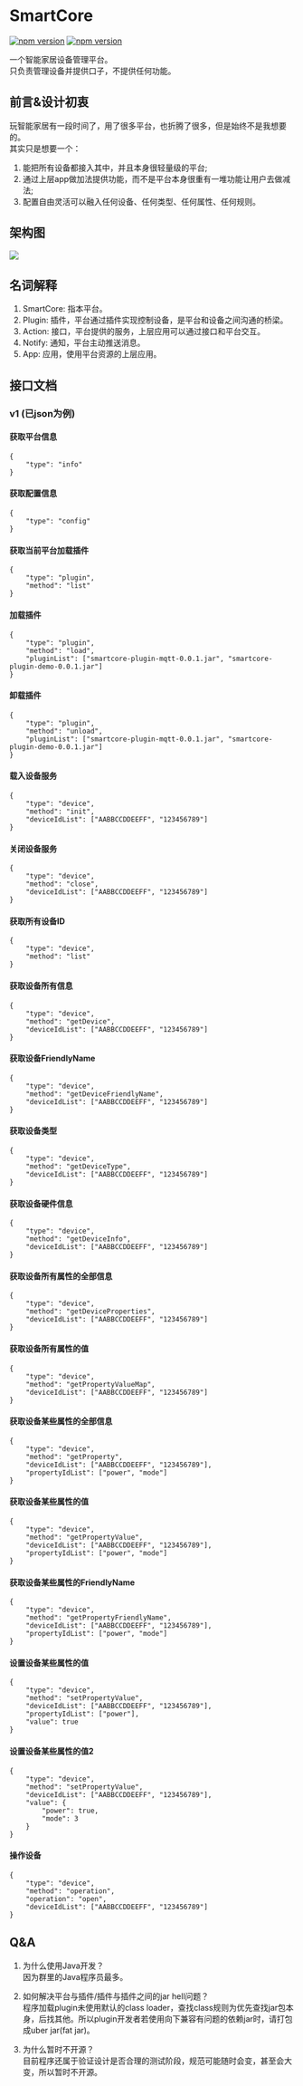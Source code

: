 # SmartCore
[![npm version](https://img.shields.io/badge/releases-0.0.1-blue.svg)](https://github.com/SmartCore-Team/SmartCore/tree/master)
[![npm version](https://img.shields.io/badge/dev-0.0.1-yellow.svg)](https://github.com/SmartCore-Team/SmartCore/tree/dev)
   
一个智能家居设备管理平台。   
只负责管理设备并提供口子，不提供任何功能。

## 前言&设计初衷
玩智能家居有一段时间了，用了很多平台，也折腾了很多，但是始终不是我想要的。   
其实只是想要一个：
1. 能把所有设备都接入其中，并且本身很轻量级的平台;
2. 通过上层app做加法提供功能，而不是平台本身很重有一堆功能让用户去做减法;
3. 配置自由灵活可以融入任何设备、任何类型、任何属性、任何规则。

## 架构图
![](https://raw.githubusercontent.com/SmartCore-Team/SmartCore/master/images/framework.png)

## 名词解释
1. SmartCore: 指本平台。
2. Plugin: 插件，平台通过插件实现控制设备，是平台和设备之间沟通的桥梁。
3. Action: 接口，平台提供的服务，上层应用可以通过接口和平台交互。
4. Notify: 通知，平台主动推送消息。
5. App: 应用，使用平台资源的上层应用。

## 接口文档
### v1 (已json为例)
#### 获取平台信息
```
{
    "type": "info"
}
```
#### 获取配置信息
```
{
    "type": "config"
}
```
#### 获取当前平台加载插件
```
{
    "type": "plugin",
    "method": "list"
}
```
#### 加载插件
```
{
    "type": "plugin",
    "method": "load",
    "pluginList": ["smartcore-plugin-mqtt-0.0.1.jar", "smartcore-plugin-demo-0.0.1.jar"]
}
```
#### 卸载插件
```
{
    "type": "plugin",
    "method": "unload",
    "pluginList": ["smartcore-plugin-mqtt-0.0.1.jar", "smartcore-plugin-demo-0.0.1.jar"]
}
```
#### 载入设备服务
```
{
    "type": "device",
    "method": "init",
    "deviceIdList": ["AABBCCDDEEFF", "123456789"]
}
```
#### 关闭设备服务
```
{
    "type": "device",
    "method": "close",
    "deviceIdList": ["AABBCCDDEEFF", "123456789"]
}
```
#### 获取所有设备ID
```
{
    "type": "device",
    "method": "list"
}
```
#### 获取设备所有信息
```
{
    "type": "device",
    "method": "getDevice",
    "deviceIdList": ["AABBCCDDEEFF", "123456789"]
}
```
#### 获取设备FriendlyName
```
{
    "type": "device",
    "method": "getDeviceFriendlyName",
    "deviceIdList": ["AABBCCDDEEFF", "123456789"]
}
```
#### 获取设备类型
```
{
    "type": "device",
    "method": "getDeviceType",
    "deviceIdList": ["AABBCCDDEEFF", "123456789"]
}
```
#### 获取设备硬件信息
```
{
    "type": "device",
    "method": "getDeviceInfo",
    "deviceIdList": ["AABBCCDDEEFF", "123456789"]
}
```
#### 获取设备所有属性的全部信息
```
{
    "type": "device",
    "method": "getDeviceProperties",
    "deviceIdList": ["AABBCCDDEEFF", "123456789"]
}
```
#### 获取设备所有属性的值
```
{
    "type": "device",
    "method": "getPropertyValueMap",
    "deviceIdList": ["AABBCCDDEEFF", "123456789"]
}
```
#### 获取设备某些属性的全部信息
```
{
    "type": "device",
    "method": "getProperty",
    "deviceIdList": ["AABBCCDDEEFF", "123456789"],
    "propertyIdList": ["power", "mode"]
}
```
#### 获取设备某些属性的值
```
{
    "type": "device",
    "method": "getPropertyValue",
    "deviceIdList": ["AABBCCDDEEFF", "123456789"],
    "propertyIdList": ["power", "mode"]
}
```
#### 获取设备某些属性的FriendlyName
```
{
    "type": "device",
    "method": "getPropertyFriendlyName",
    "deviceIdList": ["AABBCCDDEEFF", "123456789"],
    "propertyIdList": ["power", "mode"]
}
```
#### 设置设备某些属性的值
```
{
    "type": "device",
    "method": "setPropertyValue",
    "deviceIdList": ["AABBCCDDEEFF", "123456789"],
    "propertyIdList": ["power"],
    "value": true
}
```
#### 设置设备某些属性的值2
```
{
    "type": "device",
    "method": "setPropertyValue",
    "deviceIdList": ["AABBCCDDEEFF", "123456789"],
    "value": {
        "power": true,
        "mode": 3
    }
}
```
#### 操作设备
```
{
    "type": "device",
    "method": "operation",
    "operation": "open",
    "deviceIdList": ["AABBCCDDEEFF", "123456789"]
}
```

## Q&A
1. 为什么使用Java开发？   
因为群里的Java程序员最多。

2. 如何解决平台与插件/插件与插件之间的jar hell问题？   
程序加载plugin未使用默认的class loader，查找class规则为优先查找jar包本身，后找其他。所以plugin开发者若使用向下兼容有问题的依赖jar时，请打包成uber jar(fat jar)。
   
3. 为什么暂时不开源？   
目前程序还属于验证设计是否合理的测试阶段，规范可能随时会变，甚至会大变，所以暂时不开源。